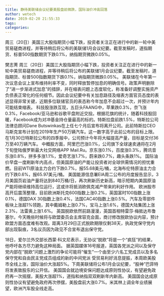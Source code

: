 ```yaml
---
title: 静待美联储会议纪要美股盘前微跌，国际油价冲高回落
author: wetech
date: 2019-02-20 21:55:33
tags: 
categories: 
---
```

周三（20日）美国三大股指期货小幅下跌，投资者关注正在进行中的新一轮中美贸易磋商进程，并等待稍后将公布的美联储1月会议纪要。截至发稿时，道指期货、标普500指数期货下跌0.1%，纳指期货微跌0.05%。
<!-- more -->
樊志菁
周三（20日）美国三大股指期货小幅下跌，投资者关注正在进行中的新一轮中美贸易磋商进程，并等待稍后将公布的美联储1月会议纪要。截至发稿时，道指期货、标普500指数期货下跌0.1%，纳指期货微跌0.05%。
美联储在今年第一次议息会议上宣布维持利率不变，同时释放暂停加息的明确信号。政策声明删除了“进一步渐进式加息”的措辞，并在缩表问题上态度软化，称准备好调整实施资产负债表正常化的任何细节。因此会议纪要中有关加息路径及缩表方面官员态度的表述显得非常关键，近期多位联储官员的表态称今年加息不会超过一次，并预计年内可能结束缩表。
科技股涨跌互现，五巨头FAANG中，苹果跌0.3%，奈飞涨0.3%，Facebook/亚马逊和谷歌平盘附近交投。根据花旗的统计，随着科技股回暖，Facebook成为对冲基金持仓量最高的标的。特斯拉盘前跌1.5%，特斯拉公司法律总顾问Dane Butswinkas在上任七个月后宣布将离开公司。此前特斯拉CEO马斯克宣布计划在2019年生产50万辆汽车。这一数字高于此前公布的目标上限。在1月30日特斯拉公布的四季报中，公司预计今年将大幅提高产量，目标是交付36万至40万辆汽车。
中概股方面，阿里巴巴涨0.1%，公司旗下全球速卖通将在2月下旬登陆俄罗斯最大社交网络APP Mail.Ru。京东涨0.1%，百度涨0.3%，腾讯音乐涨0.8%，拼多多涨1.1%，爱奇艺涨1.7%，蔚来跌0.7%，趣头条跌1%。
国际油价早盘一度刷新年内高点，但美国原油的产能让投资者对全球供需情况的担忧重燃。目前WTI原油主力合约下跌0.7%，报55.68美元/桶，北海布伦特原油主力合约下跌0.6%，报65.97美元/桶。
美国能源信息署EIA周二公布的月度报告显示，3月美国页岩油产量将达到840万桶/日，再次刷新历史新高，暗示短期内美国原油产能将继续维持高位运行，这或许将抵消欧佩克减产带来的利好作用。
欧洲股市高开后震荡整理，目前欧洲斯托克600指数上涨0.2%，英国富时100指数上涨0.1%，德国DAX 30指数上涨0.4%，法国CAC40指数上涨0.5%。汽车及零部件板块上涨超1%领跑，其中戴姆勒上涨0.7%，宝马上涨1.6%，德国大陆集团上涨2.3%，法雷奥上涨1.6%。
英国脱欧依然前路漫漫，英国首相特雷莎·梅抵达布鲁塞尔，今天晚些时候将与欧盟委员会主席容克会面，商讨修改脱欧协议内容，预计欧盟方面态度难有改观。距离3月29日正式脱欧期限仅剩38天，执政党保守党内部出现裂痕，3名议员因为政见不合宣布退出保守党。
 
 
18日，爱尔兰外交部长西蒙·科文尼表示，无协议“脱欧”将是一个“疯狂”的结果，他呼吁各方尽力避免这种局面。
据英国媒体16号报道，英国各党派之间以及保守党内部在“脱欧”问题上激烈的争论可能将“催生”一个由至少六名工党成员以及多名保守党和自由民主党成员组成的新的中间党派
受贸易利好消息提振，本周欧美股市全线上涨，国际油价大涨超5%。下周美联储将公布1月会议纪要，“股神”巴菲特将发表致股东的公开信。
美国国会就边境安保问题达成原则性协议，有望避免政府再一次摇摆，美股大涨超1%，道指和纳指双双刷新年内新高。
美国国会达成原则性协议有望避免政府再次停摆，美股盘前大涨0.7%。米其林上调全年业绩展望，欧洲汽车股全线走高。
